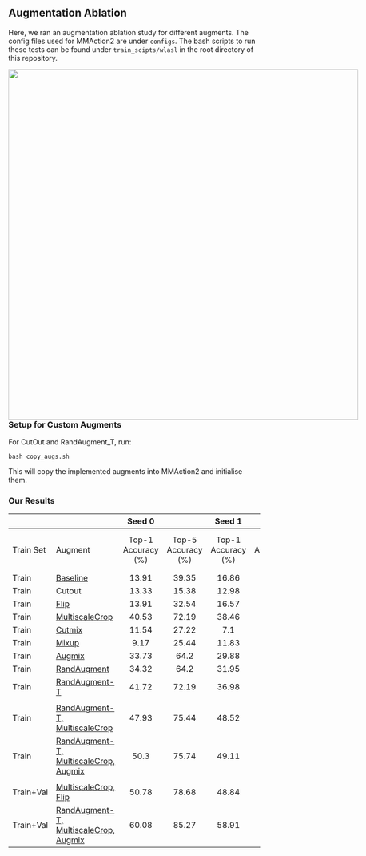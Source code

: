 ## Augmentation Ablation

Here, we ran an augmentation ablation study for different augments. The config files used for MMAction2 are under ```configs```. The bash scripts to run these tests can be found under ```train_scipts/wlasl``` in the root directory of this repository.


<div align="center">
  <div style="float:left;margin-right:10px;">
  <img src="https://user-images.githubusercontent.com/67076071/219302718-4949ec8f-c648-4295-acbb-f09eb27efa53.png"
  width=700
  height=auto
  ><br>
  </div>
</div>

### Setup for Custom Augments
For CutOut and RandAugment_T, run:
```
bash copy_augs.sh
```
This will copy the implemented augments into MMAction2 and initialise them.


### Our Results

|             |                                       |       Seed 0       |                    |       Seed 1       |                    |       Seed 2       |                    |                         |                         |
|-------------|---------------------------------------|:------------------:|:------------------:|:------------------:|:------------------:|:------------------:|:------------------:|-------------------------|-------------------------|
| Train Set   |                Augment                | Top-1 Accuracy (%) | Top-5 Accuracy (%) | Top-1 Accuracy (%) | Top-5 Accuracy (%) | Top-1 Accuracy (%) | Top-5 Accuracy (%) | Mean Top-1 Accuracy (%) | Mean Top-5 Accuracy (%) |
|    Train    |                [Baseline](https://github.com/UoA-CARES/sign-language-summer-research/blob/main/experiments/wlasl/augmentations/configs/i3d/no_aug/i3d_r50_32x2x1_100e_kinetics400_noaug_wlasl100_rgb_0.py)               |        13.91       |        39.35       |        16.86       |        37.28       |        14.5        |        43.2        |          15.09          |          39.94          |
|    Train    |                 Cutout                |        13.33       |        15.38       |        12.98       |        14.89       |        13.5        |        15.48       |          13.27          |          15.25          |
|    Train    |                  [Flip](https://github.com/UoA-CARES/sign-language-summer-research/blob/main/experiments/wlasl/augmentations/configs/i3d/flip/i3d_r50_32x2x1_100e_kinetics400_flip_wlasl100_rgb_0.py)                 |        13.91       |        32.54       |        16.57       |        42.31       |        18.64       |        44.38       |          16.37          |          39.74          |
|    Train    |             [MultiscaleCrop](https://github.com/UoA-CARES/sign-language-summer-research/blob/main/experiments/wlasl/augmentations/configs/i3d/multiscalecrop/i3d_r50_32x2x1_100e_kinetics400_multiscalecrop_wlasl100_rgb_0.py)            |        40.53       |        72.19       |        38.46       |        71.89       |        34.91       |        68.05       |          37.97          |          70.71          |
|    Train    |                 [Cutmix](https://github.com/UoA-CARES/sign-language-summer-research/blob/main/experiments/wlasl/augmentations/configs/i3d/cutmix/i3d_r50_32x2x1_100e_kinetics400_cutmix_wlasl100_rgb_0.py)                |        11.54       |        27.22       |         7.1        |        23.96       |        13.02       |        29.59       |          10.55          |          26.92          |
|    Train    |                 [Mixup](https://github.com/UoA-CARES/sign-language-summer-research/blob/main/experiments/wlasl/augmentations/configs/i3d/mixup/i3d_r50_32x2x1_100e_kinetics400_mixup_wlasl100_rgb_0.py)                 |        9.17        |        25.44       |        11.83       |        27.81       |        7.69        |        23.08       |           9.56          |          25.44          |
|    Train    |                 [Augmix](https://github.com/UoA-CARES/sign-language-summer-research/blob/main/experiments/wlasl/augmentations/configs/i3d/augmix/i3d_r50_32x2x1_100e_kinetics400_augmix_wlasl100_rgb_0.py)                |        33.73       |        64.2        |        29.88       |        60.36       |        34.32       |        63.91       |          32.64          |          62.82          |
|    Train    |              [RandAugment](https://github.com/UoA-CARES/sign-language-summer-research/blob/main/experiments/wlasl/augmentations/configs/i3d/randaug/i3d_r50_32x2x1_100e_kinetics400_randaug_wlasl100_rgb_0.py)              |        34.32       |        64.2        |        31.95       |        59.76       |        29.59       |        64.5        |          31.95          |          62.82          |
|    Train    |             [RandAugment-T](https://github.com/UoA-CARES/sign-language-summer-research/blob/main/experiments/wlasl/augmentations/configs/i3d/randaug_t/i3d_r50_32x2x1_100e_kinetics400_randaugt_wlasl100_rgb_0.py)             |        41.72       |        72.19       |        36.98       |        69.23       |        47.63       |        75.15       |          42.11          |          72.19          |
|             |                                       |                    |                    |                    |                    |                    |                    |                         |                         |
|    Train    |     [RandAugment-T, MultiscaleCrop](https://github.com/UoA-CARES/sign-language-summer-research/blob/main/experiments/wlasl/augmentations/configs/i3d/randaug_t_multiscalecrop/i3d_r50_32x2x1_100e_kinetics400_randaugt_multiscalecrop_wlasl100_rgb_0.py)     |        47.93       |        75.44       |        48.52       |        73.67       |        48.22       |        74.26       |          48.22          |          74.46          |
|    Train    | [RandAugment-T, MultiscaleCrop, Augmix](https://github.com/UoA-CARES/sign-language-summer-research/tree/main/experiments/wlasl/augmentations/configs/i3d/randaug_t_multiscalecrop_augmix) |        50.3        |        75.74       |        49.11       |        76.04       |        47.93       |        75.44       |          49.11          |          75.74          |
|             |                                       |                    |                    |                    |                    |                    |                    |                         |                         |
|  Train+Val  |          [MultiscaleCrop, Flip](https://github.com/UoA-CARES/sign-language-summer-research/blob/main/experiments/wlasl/augmentations/configs/i3d/stock/i3d_r50_32x2x1_100e_kinetics400_stock_wlasl100_rgb_0.py)         |        50.78       |        78.68       |        48.84       |        76.36       |        51.16       |        79.46       |          50.26          |          78.17          |
|  Train+Val  | [RandAugment-T, MultiscaleCrop, Augmix](https://github.com/UoA-CARES/sign-language-summer-research/blob/main/experiments/wlasl/augmentations/configs/i3d/rat_ms_am_val/i3d_r50_32x2x1_100e_kinetics400_randaugt_multiscalecrop_augmix_wlasl100_rgb_0.py) |        60.08       |        85.27       |        58.91       |        82.17       |        58.91       |        82.95       |           **59.3**          |          **83.46**          |
